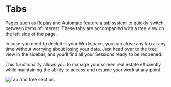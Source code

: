 # Tabs

Pages such as [Replay](/guides/replay.md) and [Automate](/guides/automate.md) feature a tab system to quickly switch between items of interest. These tabs are accompanied with a tree view on the left side of the page.

In case you need to declutter your Workspace, you can close any tab at any time without worrying about losing your data.
Just head over to the tree view in the sidebar, and you'll find all your Sessions ready to be reopened.

This functionality allows you to manage your screen real estate efficiently while maintaining the ability to access and resume your work at any point.

<img alt="Tab and tree section." src="/_images/tab_layout.png" center/>
